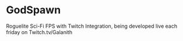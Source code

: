 # GodSpawn
Roguelite Sci-Fi FPS with Twitch Integration, being developed live each friday on Twitch.tv/Galanith

